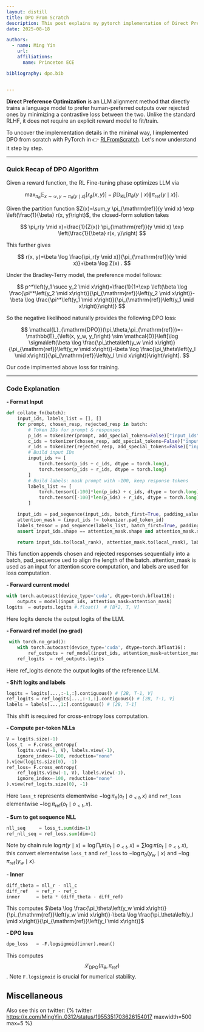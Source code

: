 ```yaml
---
layout: distill
title: DPO From Scratch
description: This post explains my pytorch implementation of Direct Preference Optimization Algorithm. 
date: 2025-08-18 

authors:
  - name: Ming Yin
    url: 
    affiliations:
      name: Princeton ECE

bibliography: dpo.bib


---
```


**Direct Preference Optimization** <d-cite key="rafailov2023direct"></d-cite> is an LLM alignment method that directly trains a language model to prefer human-preferred outputs over rejected ones by minimizing a contrastive loss between the two. Unlike the standard RLHF, it does not require an explicit reward model to fit/train.

To uncover the implementation details in the minimal way, I implemented DPO from scratch with PyTorch in 👉 [RLFromScratch](https://github.com/mingyin0312/RLFromScratch/blob/main/dpo_train_from_scratch.py). Let's now understand it step by step. 

<hr>

### Quick Recap of DPO Algorithm

Given a reward function, the RL Fine-tuning phase optimizes LLM via 

$$
\max _{\pi_\theta} \mathbb{E}_{x \sim \mathcal{D}, y \sim \pi_\theta(y \mid x)}\left[r_\phi(x, y)\right]-\beta \mathbb{D}_{\mathrm{KL}}\left[\pi_\theta(y \mid x) \| \pi_{\mathrm{ref}}(y \mid x)\right].
$$

Given the partition function $Z(x)=\sum_y \pi_{\mathrm{ref}}(y \mid x) \exp \left(\frac{1}{\beta} r(x, y)\right)$, the closed-form solution takes

$$
\pi_r(y \mid x)=\frac{1}{Z(x)} \pi_{\mathrm{ref}}(y \mid x) \exp \left(\frac{1}{\beta} r(x, y)\right)
$$

This further gives 

$$
r(x, y)=\beta \log \frac{\pi_r(y \mid x)}{\pi_{\mathrm{ref}}(y \mid x)}+\beta \log Z(x) .
$$

Under the Bradley-Terry model, the preference model follows:

$$
p^*\left(y_1 \succ y_2 \mid x\right)=\frac{1}{1+\exp \left(\beta \log \frac{\pi^*\left(y_2 \mid x\right)}{\pi_{\mathrm{ref}}\left(y_2 \mid x\right)}-\beta \log \frac{\pi^*\left(y_1 \mid x\right)}{\pi_{\mathrm{ref}}\left(y_1 \mid x\right)}\right)}
$$

So the negative likelihood naturally provides the following DPO loss: 

$$
\mathcal{L}_{\mathrm{DPO}}(\pi_\theta,\pi_{\mathrm{ref}})=-\mathbb{E}_{\left(x, y_w, y_l\right) \sim \mathcal{D}}\left[\log \sigma\left(\beta \log \frac{\pi_\theta\left(y_w \mid x\right)}{\pi_{\mathrm{ref}}\left(y_w \mid x\right)}-\beta \log \frac{\pi_\theta\left(y_l \mid x\right)}{\pi_{\mathrm{ref}}\left(y_l \mid x\right)}\right)\right].
$$

Our code implmented above loss for training. 

<hr>

### Code Explanation

**- Format Input**

```python
def collate_fn(batch):
    input_ids, labels_list = [], []
    for prompt, chosen_resp, rejected_resp in batch:
        # Token IDs for prompt & responses
        p_ids = tokenizer(prompt, add_special_tokens=False)["input_ids"]
        c_ids = tokenizer(chosen_resp, add_special_tokens=False)["input_ids"]
        r_ids = tokenizer(rejected_resp, add_special_tokens=False)["input_ids"]
        # Build input IDs
        input_ids += [
            torch.tensor(p_ids + c_ids, dtype = torch.long),
            torch.tensor(p_ids + r_ids, dtype = torch.long)
        ]
        # Build labels: mask prompt with -100, keep response tokens
        labels_list += [
            torch.tensor([-100]*len(p_ids) + c_ids, dtype = torch.long),
            torch.tensor([-100]*len(p_ids) + r_ids, dtype = torch.long)
        ]

    input_ids = pad_sequence(input_ids, batch_first=True, padding_value=tokenizer.pad_token_id)
    attention_mask = (input_ids != tokenizer.pad_token_id)
    labels_tensor = pad_sequence(labels_list, batch_first=True, padding_value=-100)
    assert input_ids.shape == attention_mask.shape and attention_mask.shape == labels_tensor.shape

    return input_ids.to(local_rank), attention_mask.to(local_rank), labels_tensor.to(local_rank)
```

This function appends chosen and rejected responses sequentially into a batch, pad_sequence ued to align the length of the batch. attention_mask is used as an input for attention score computation, and labels are used for loss computation.  

**- Forward current model**

```python
with torch.autocast(device_type='cuda', dtype=torch.bfloat16):
    outputs = model(input_ids, attention_mask=attention_mask)
logits  = outputs.logits #.float()  # [B*2, T, V]
```

Here logits denote the output logits of the LLM.

**- Forward ref model (no grad)**

```python
 with torch.no_grad():
    with torch.autocast(device_type='cuda', dtype=torch.bfloat16):
        ref_outputs = ref_model(input_ids, attention_mask=attention_mask)
    ref_logits  = ref_outputs.logits 
```

Here ref_logits denote the output logits of the reference LLM.

**- Shift logits and labels**

```python 
logits = logits[...,:-1,:].contiguous() # [2B, T-1, V]
ref_logits = ref_logits[...,:-1,:].contiguous() # [2B, T-1, V]
labels = labels[...,1:].contiguous() # [2B, T-1]
```

This shift is required for cross-entropy loss computation. 

**- Compute per-token NLLs**

```python
V = logits.size(-1)
loss_t  = F.cross_entropy(
    logits.view(-1, V), labels.view(-1),
    ignore_index=-100, reduction="none"
).view(logits.size(0), -1)
ref_loss= F.cross_entropy(
    ref_logits.view(-1, V), labels.view(-1),
    ignore_index=-100, reduction="none"
).view(ref_logits.size(0), -1)
```

Here `loss_t` represents elementwise $-\log \pi_\theta(o_t \mid o_{<t},x)$  and `ref_loss` elementwise $-\log \pi_{\mathrm{ref}}(o_t \mid o_{<t},x)$.

**- Sum to get sequence NLL**

```python 
nll_seq     = loss_t.sum(dim=1)
ref_nll_seq = ref_loss.sum(dim=1)
```

Note by chain rule $\log\pi(y \mid x) = \log \prod_t \pi(o_t \mid o_{<t},x)=\sum\log \pi(o_t \mid o_{<t}, x)$, this convert elementwise `loss_t` and `ref_loss` to $-\log \pi_\theta\left(y_w \mid x\right)$ and $-\log \pi_{\mathrm{ref}}\left(y_w \mid x\right)$. 


**- Inner**

```python
diff_theta = nll_r - nll_c
diff_ref   = ref_r - ref_c
inner      = beta * (diff_theta - diff_ref)
```
This computes $\beta \log \frac{\pi_\theta\left(y_w \mid x\right)}{\pi_{\mathrm{ref}}\left(y_w \mid x\right)}-\beta \log \frac{\pi_\theta\left(y_l \mid x\right)}{\pi_{\mathrm{ref}}\left(y_l \mid x\right)}$

**- DPO loss**

```python 
dpo_loss   = -F.logsigmoid(inner).mean() 
```

This computes $$\mathcal{L}_{\mathrm{DPO}}(\pi_\theta,\pi_{\mathrm{ref}})$$ . Note `F.logsigmoid` is crucial for numerical stability.



## Miscellaneous

Also see this on twitter: 
{% twitter https://x.com/MingYin_0312/status/1955351703626154017 maxwidth=500 max=5 %} 



























<!-- 

****

****
 -->

<!-- ## Miscellaneous

My nice collaborator also shared this on twitter: 
{% twitter https://twitter.com/yubai01/status/1358887058274570241 maxwidth=500 max=5 %} -->